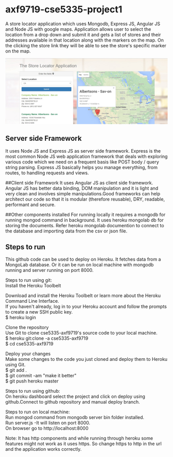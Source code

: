 # axf9719-cse5335-project1
A store locator application which uses Mongodb, Express JS, Angular JS and Node JS  with google maps. Application allows user to 
select the location from a drop down and submit it and gets a list of stores and their addresses available in that location along with the markers on the map.
On the clicking the store link they will be able to see the store's specific marker on the map.

![appimage](https://raw.githubusercontent.com/anjumfatima26/axf9719-cse5335-project1/master/resources/app_image.jpg)

## Server side Framework
It uses Node JS and Express JS as server side framework. Express is the most common Node JS web application framework that deals with exploring various code  which we need on a frequent basis like POST body / query string parsing. Express JS basically helps you manage everything, from routes, to handling requests and views.

##Client side Framework
It uses Angular JS as client side framework. Angular JS has better data binding, DOM manipulation and it is light and very clean and involves simple manipulations.Good frameworks can help architect our code so that it is modular (therefore reusable), DRY, readable, performant and secure. 

##Other components installed
For running locally it requires a mongodb for running mongod command in background. It uses heroku mongolab db for storing the documents. Refer heroku mongolab documention to connect to the database and importing data from the csv or json file.

## Steps to run
This github code can be used to deploy on Heroku. It fetches data from a MongoLab database. Or it can be run on local machine with mongodb running and server running on port 8000.

Steps to run using git:  
Install the Heroku Toolbelt  

Download and install the Heroku Toolbelt or learn more about the Heroku Command Line Interface.  
If you haven't already, log in to your Heroku account and follow the prompts to create a new SSH public key.  
$ heroku login  

Clone the repository  
Use Git to clone cse5335-axf9719's source code to your local machine.  
$ heroku git:clone -a cse5335-axf9719  
$ cd cse5335-axf9719  

Deploy your changes  
Make some changes to the code you just cloned and deploy them to Heroku using Git.  
$ git add .  
$ git commit -am "make it better"  
$ git push heroku master  


Steps to run using github:  
On heroku dashboard select the project and click on deploy using github.Connect to github repository and manual deploy branch.  

Steps to run on local machine:  
Run mongod command from mongodb server bin folder installed.  
Run server.js -It will listen on port 8000.  
On browser go to http://localhost:8000  

Note: It has http components and while running through heroku some features might not work as it uses https. So change https to http in the url and the application works correctly.  



